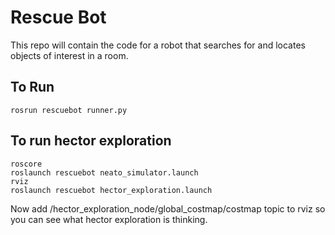 # Rescue Bot

This repo will contain the code for a robot that searches for and locates objects of interest in a room.

## To Run

```
rosrun rescuebot runner.py
```

## To run hector exploration

```
roscore
roslaunch rescuebot neato_simulator.launch
rviz
roslaunch rescuebot hector_exploration.launch
```

Now add /hector_exploration_node/global_costmap/costmap topic to rviz so you can see what hector exploration is thinking.